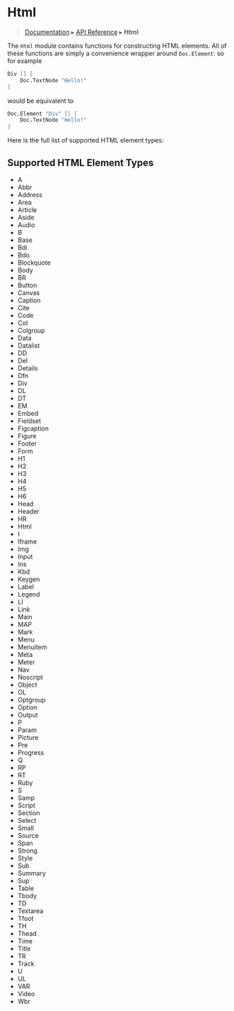 # Html
> [Documentation](../README.md) ▸ [API Reference](API.md) ▸ **Html**

The `Html` module contains functions for constructing HTML elements. All of these functions are simply a convenience wrapper around `Doc.Element`: so for example

```fsharp
Div [] [
    Doc.TextNode "Hello!"
]
```

would be equivalent to

```fsharp
Doc.Element "Div" [] [
    Doc.TextNode "Hello!"
]
```

Here is the full list of supported HTML element types:

## Supported HTML Element Types

* A
* Abbr
* Address
* Area
* Article
* Aside
* Audio
* B
* Base
* Bdi
* Bdo
* Blockquote
* Body
* BR
* Button
* Canvas
* Caption
* Cite
* Code
* Col
* Colgroup
* Data
* Datalist
* DD
* Del
* Details
* Dfn
* Div
* DL
* DT
* EM
* Embed
* Fieldset
* Figcaption
* Figure
* Footer
* Form
* H1
* H2
* H3
* H4
* H5
* H6
* Head
* Header
* HR
* Html
* I
* Iframe
* Img
* Input
* Ins
* Kbd
* Keygen
* Label
* Legend
* LI
* Link
* Main
* MAP
* Mark
* Menu
* Menuitem
* Meta
* Meter
* Nav
* Noscript
* Object
* OL
* Optgroup
* Option
* Output
* P
* Param
* Picture
* Pre
* Progress
* Q
* RP
* RT
* Ruby
* S
* Samp
* Script
* Section
* Select
* Small
* Source
* Span
* Strong
* Style
* Sub
* Summary
* Sup
* Table
* Tbody
* TD
* Textarea
* Tfoot
* TH
* Thead
* Time
* Title
* TR
* Track
* U
* UL
* VAR
* Video
* Wbr
